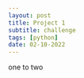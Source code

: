 ```yaml
---
layout: post
title: Project 1
subtitle: challenge
tags: [python]
date: 02-10-2022 
---
```

one to two